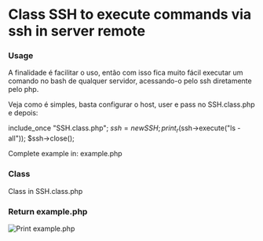 # Class SSH to execute commands via ssh in server remote

### Usage

A finalidade é facilitar o uso, então com isso fica muito fácil executar um comando no bash de qualquer servidor, acessando-o pelo ssh diretamente pelo php.

Veja como é simples, basta configurar o host, user e pass no SSH.class.php e depois:

include_once "SSH.class.php";
$ssh = new SSH;
print_r($ssh->execute("ls -all"));
$ssh->close();

Complete example in: example.php

### Class

Class in SSH.class.php

### Return example.php

![Print example.php](https://i.imgur.com/wmz5LN7.png)
